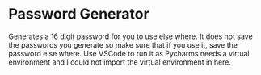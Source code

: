 # Password Generator
Generates a 16 digit password for you to use else where. It does not save the passwords you generate so make sure that if you use it, save the password else where. Use VSCode to run it as Pycharms needs a virtual environment and I could not import the virtual environment in here.
